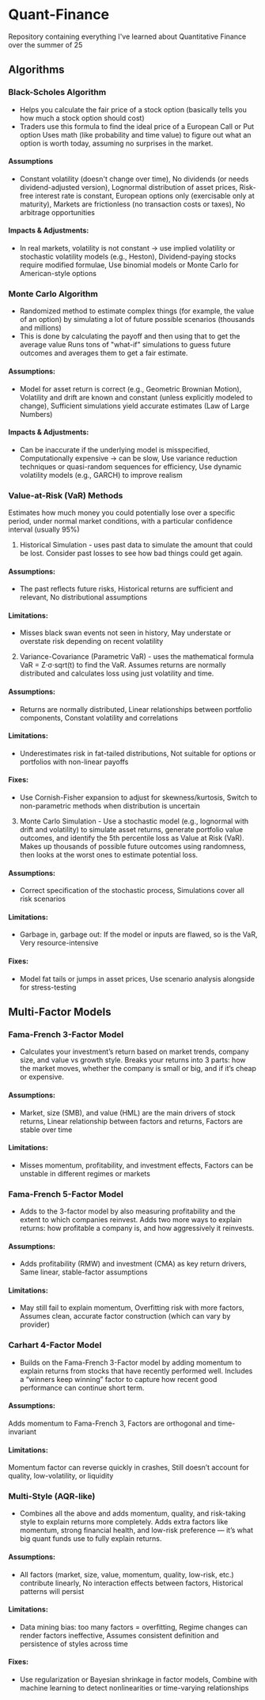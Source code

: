 # Quant-Finance
Repository containing everything I've learned about Quantitative Finance over the summer of 25

## Algorithms
### Black-Scholes Algorithm
- Helps you calculate the fair price of a stock option (basically tells you how much a stock option should cost)
- Traders use this formula to find the ideal price of a European Call or Put option
Uses math (like probability and time value) to figure out what an option is worth today, assuming no surprises in the market.

#### Assumptions
- Constant volatility (doesn't change over time), No dividends (or needs dividend-adjusted version), Lognormal distribution of asset prices, Risk-free interest rate is constant, European options only (exercisable only at maturity), Markets are frictionless (no transaction costs or taxes), No arbitrage opportunities

#### Impacts & Adjustments:
- In real markets, volatility is not constant → use implied volatility or stochastic volatility models (e.g., Heston), Dividend-paying stocks require modified formulae, Use binomial models or Monte Carlo for American-style options

### Monte Carlo Algorithm
- Randomized method to estimate complex things (for example, the value of an option) by simulating a lot of future possible scenarios (thousands and millions)
- This is done by calculating the payoff and then using that to get the average value
Runs tons of "what-if" simulations to guess future outcomes and averages them to get a fair estimate.

#### Assumptions:
- Model for asset return is correct (e.g., Geometric Brownian Motion), Volatility and drift are known and constant (unless explicitly modeled to change), Sufficient simulations yield accurate estimates (Law of Large Numbers)
  
#### Impacts & Adjustments:

- Can be inaccurate if the underlying model is misspecified, Computationally expensive → can be slow, Use variance reduction techniques or quasi-random sequences for efficiency, Use dynamic volatility models (e.g., GARCH) to improve realism

### Value-at-Risk (VaR) Methods
Estimates how much money you could potentially lose over a specific period, under normal market conditions, with a particular confidence interval (usually 95%)
1. Historical Simulation - uses past data to simulate the amount that could be lost. Consider past losses to see how bad things could get again.
#### Assumptions:
- The past reflects future risks, Historical returns are sufficient and relevant, No distributional assumptions
#### Limitations:
- Misses black swan events not seen in history, May understate or overstate risk depending on recent volatility

2. Variance-Covariance (Parametric VaR) - uses the mathematical formula VaR = Z⋅σ⋅sqrt(t) to find the VaR. Assumes returns are normally distributed and calculates loss using just volatility and time.
#### Assumptions:
- Returns are normally distributed, Linear relationships between portfolio components, Constant volatility and correlations
#### Limitations:
- Underestimates risk in fat-tailed distributions, Not suitable for options or portfolios with non-linear payoffs
#### Fixes:
- Use Cornish-Fisher expansion to adjust for skewness/kurtosis, Switch to non-parametric methods when distribution is uncertain

3. Monte Carlo Simulation - Use a stochastic model (e.g., lognormal with drift and volatility) to simulate asset returns, generate portfolio value outcomes, and identify the 5th percentile loss as Value at Risk (VaR). Makes up thousands of possible future outcomes using randomness, then looks at the worst ones to estimate potential loss.
#### Assumptions:
- Correct specification of the stochastic process, Simulations cover all risk scenarios
#### Limitations:
- Garbage in, garbage out: If the model or inputs are flawed, so is the VaR, Very resource-intensive
#### Fixes:
- Model fat tails or jumps in asset prices, Use scenario analysis alongside for stress-testing

## Multi-Factor Models
### Fama-French 3-Factor Model
- Calculates your investment’s return based on market trends, company size, and value vs growth style.
Breaks your returns into 3 parts: how the market moves, whether the company is small or big, and if it’s cheap or expensive.
#### Assumptions:
- Market, size (SMB), and value (HML) are the main drivers of stock returns, Linear relationship between factors and returns, Factors are stable over time
#### Limitations:
- Misses momentum, profitability, and investment effects, Factors can be unstable in different regimes or markets

### Fama-French 5-Factor Model
- Adds to the 3-factor model by also measuring profitability and the extent to which companies reinvest.
Adds two more ways to explain returns: how profitable a company is, and how aggressively it reinvests.
#### Assumptions:
- Adds profitability (RMW) and investment (CMA) as key return drivers, Same linear, stable-factor assumptions
#### Limitations:
- May still fail to explain momentum, Overfitting risk with more factors, Assumes clean, accurate factor construction (which can vary by provider)

### Carhart 4-Factor Model
- Builds on the Fama-French 3-Factor model by adding momentum to explain returns from stocks that have recently performed well.
Includes a “winners keep winning” factor to capture how recent good performance can continue short term.
#### Assumptions:
Adds momentum to Fama-French 3, Factors are orthogonal and time-invariant
#### Limitations:
Momentum factor can reverse quickly in crashes, Still doesn’t account for quality, low-volatility, or liquidity

### Multi-Style (AQR-like)
- Combines all the above and adds momentum, quality, and risk-taking style to explain returns more completely.
Adds extra factors like momentum, strong financial health, and low-risk preference — it’s what big quant funds use to fully explain returns.
#### Assumptions:
- All factors (market, size, value, momentum, quality, low-risk, etc.) contribute linearly, No interaction effects between factors, Historical patterns will persist

#### Limitations:
- Data mining bias: too many factors = overfitting, Regime changes can render factors ineffective, Assumes consistent definition and persistence of styles across time

#### Fixes:
- Use regularization or Bayesian shrinkage in factor models, Combine with machine learning to detect nonlinearities or time-varying relationships



